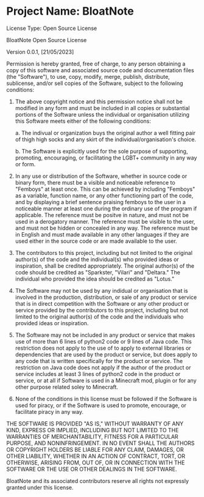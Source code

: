 # Project Name: BloatNote

License Type: Open Source License

BloatNote Open Source License

Version 0.0.1, [21/05/2023]

Permission is hereby granted, free of charge, to any person obtaining a copy of this software and associated source code and documentation files (the "Software"), to use, copy, modify, merge, publish, distribute, sublicense, and/or sell copies of the Software, subject to the following conditions:

1. The above copyright notice and this permission notice shall not be modified in any form and must be included in all copies or substantial portions of the Software unless the individual or organisation utilizing this Software meets either of the following conditions:

    a. The indivual or organization buys the original author a well fitting pair of thigh high socks and any skirt of the individual/organisation's choice.

    b. The Software is explicitly used for the sole purpose of supporting, promoting, encouraging, or facilitating the LGBT+ community in any way or form.

2. In any use or distribution of the Software, whether in source code or binary form, there must be a visible and noticeable reference to "Femboys" at least once. This can be achieved by including "Femboys" as a variable, function name, or any other functioning part of the code, and by displaying a brief sentence praising femboys to the user in a noticeable manner at least one during the ordinary use of the program if applicable. The reference must be positve in nature, and must not be used in a derogatory manner. The reference must be visible to the user, and must not be hidden or concealed in any way. The reference must be in English and must made available in any other languages if they are used either in the source code or are made available to the user.

3. The contributors to this project, including but not limited to the original author(s) of the code and the individual(s) who provided ideas or inspiration, shall be credited appropriately. The original author(s) of the code should be credited as "Sparkster, "Vilari" and "Deltara." The individual who provided the idea should be credited as "Lotus."

4. The Software may not be used by any indidual or organisation that is involved in the production, distribution, or sale of any product or service that is in direct competition with the Software or any other product or service provided by the contributors to this project, including but not limited to the original author(s) of the code and the individuals who provided ideas or inspiration.

5. The Software may not be included in any product or service that makes use of more than 6 lines of python2 code or 9 lines of Java code. This restriction does not apply to the use of to apply to external libraries or dependencies that are used by the product or service, but does apply to any code that is written specifically for the product or service. The restriction on Java code does not apply if the author of the product or service includes at least 3 lines of python2 code in the product or service, or at all if Software is used in a Minecraft mod, plugin or for any other purpose related soley to Minecraft.

6. None of the conditions in this license must be followed if the Software is used for piracy, or if the Software is used to promote, encourage, or facilitate piracy in any way.

THE SOFTWARE IS PROVIDED "AS IS," WITHOUT WARRANTY OF ANY KIND, EXPRESS OR IMPLIED, INCLUDING BUT NOT LIMITED TO THE WARRANTIES OF MERCHANTABILITY, FITNESS FOR A PARTICULAR PURPOSE, AND NONINFRINGEMENT. IN NO EVENT SHALL THE AUTHORS OR COPYRIGHT HOLDERS BE LIABLE FOR ANY CLAIM, DAMAGES, OR OTHER LIABILITY, WHETHER IN AN ACTION OF CONTRACT, TORT, OR OTHERWISE, ARISING FROM, OUT OF, OR IN CONNECTION WITH THE SOFTWARE OR THE USE OR OTHER DEALINGS IN THE SOFTWARE.

BloatNote and its associated contributors reserve all rights not expressly granted under this license.
